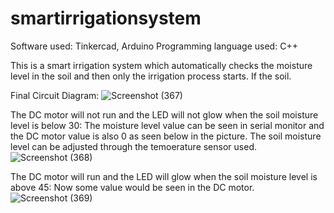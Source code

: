 # smartirrigationsystem

Software used: Tinkercad, Arduino
Programming language used: C++

This is a smart irrigation system which automatically checks the moisture level in the soil and then only the irrigation process starts. If the soil.

Final Circuit Diagram:
![Screenshot (367)](https://user-images.githubusercontent.com/69718746/137588627-fedb05ac-d820-43cf-8f74-81ab238b12ef.png)

The DC motor will not run and the LED will not glow when the soil moisture level is below 30: The moisture level value can be seen in serial monitor and the DC motor value is also 0 as seen below in the picture. The soil moisture level can be adjusted through the temoerature sensor used.
![Screenshot (368)](https://user-images.githubusercontent.com/69718746/137588709-d19869a5-69cb-4dcd-b4e7-18f65ce5a858.png)

The DC motor will run and the LED will glow when the soil moisture level is above 45: Now some value would be seen in the DC motor. 
![Screenshot (369)](https://user-images.githubusercontent.com/69718746/137588856-e48fccbd-75dd-4e13-a48f-534b15e8f1b8.png)
